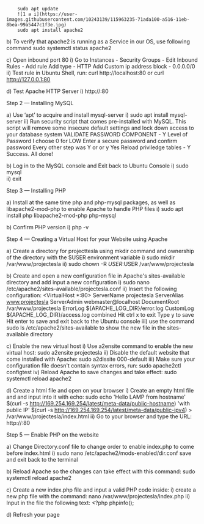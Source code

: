 <!-- Step 1 — Installing Apache and Updating the Firewall -->

<!-- a) Install Apache using Ubuntu’s package manager ‘apt’ -->
		sudo apt update 
		![1 a i](https://user-images.githubusercontent.com/10243139/115963235-71ada100-a516-11eb-8bea-99a5447c1f3e.jpg)
		sudo apt install apache2

b) To verify that apache2 is running as a Service in our OS, use following command
	sudo systemctl status apache2

c) Open inbound port 80
	i)	Go to Instances - Security Groups - Edit Inbound Rules - Add rule
	   	Add type - HTTP
Add Custom ip address block - 0.0.0.0/0
	ii)	Test rule in Ubuntu Shell, run: 
		curl http://localhost:80
			or
		curl http://127.0.0.1:80

d) Test Apache HTTP Server
	i)	http://<Public-IP-Address>:80


Step 2 — Installing MySQL

a) Use ‘apt’ to acquire and install mysql-server
	i)	sudo apt install mysql-server
	ii)	Run security script that comes pre-installed with MySQL. This script will remove some insecure default settings and 		lock down access to your database system
		VALIDATE PASSWORD COMPONENT - Y
		Level of Password I choose 0 for LOW
		Enter a secure password and confirm password
		Every other step was Y or or y Yes
		Reload priviledge tables - Y
		Success. All done!

b) Log in to the MySQL console and Exit back to Ubuntu Console
	i)	sudo mysql	
	ii)	exit


Step 3 — Installing PHP

a) Install at the same time php and php-mysql packages, as well as libapache2-mod-php to enable Apache to handle PHP files
	i)	sudo apt install php libapache2-mod-php php-mysql 

b) Confirm PHP version
	i)	php -v


Step 4 — Creating a Virtual Host for your Website using Apache

a) Create a directory for projecttesla using mkdir command and ownership of the directory with the $USER environment variable
	i)	sudo mkdir /var/www/projectesla 
	ii)	sudo chown -R $USER:$USER /var/www/projectesla 

b) Create and open a new configuration file in Apache's sites-available directory and add input a new configuration
	i)	sudo nano /etc/apache2/sites-available/projectesla.conf
	ii)	Insert the following configuration:
		<VirtualHost *:80>
    			ServerName projectesla
    			ServerAlias www.projectesla 
    			ServerAdmin webmaster@localhost
    			DocumentRoot /var/www/projectesla
    			ErrorLog ${APACHE_LOG_DIR}/error.log
    			CustomLog ${APACHE_LOG_DIR}/access.log combined
		</VirtualHost>
		Hit ctrl x to exit
		Type y to save
		Hit enter to save and exit back to the Ubuntu console
	iii)	use the command sudo ls /etc/apache2/sites-available to show the new file in the sites-available directory

c) Enable the new virtual host
	i)	Use a2ensite command to enable the new virtual host:
		sudo a2ensite projectesla
	ii)	Disable the default website that come installed with Apache:
		sudo a2dissite 000-default
	iii)	Make sure your configuration file doesn't contain syntax errors, run:
		sudo apache2ctl configtest
	iv)	Reload Apache to save changes and take effect:
		sudo systemctl reload apache2

d) Create a html file and open on your browser
	i)	Create an empty html file and and input into it with echo:
		sudo echo 'Hello LAMP from hostname' $(curl -s http://169.254.169.254/latest/meta-data/public-hostname) 'with public 		IP' $(curl -s http://169.254.169.254/latest/meta-data/public-ipv4) > /var/www/projectesla/index.html
	ii)	Go to your browser and type the URL:
		http://<Public-IP-Address>:80


Step 5 — Enable PHP on the website

a) Change Directory.conf file to change order to enable index.php to come before index.html
	i)	sudo nano /etc/apache2/mods-enabled/dir.conf
		save and exit back to the terminal

b) Reload Apache so the changes can take effect with this command:
		sudo systemctl reload apache2

c) Create a new index.php file and input a valid PHP code inside:
	i)	create a new php file with the command: nano /var/www/projectesla/index.php
	ii)	Input in the file the following text:
		<?php
		phpinfo();

d) Refresh your page
		


